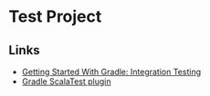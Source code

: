 # Test Project


## Links

* [Getting Started With Gradle: Integration Testing](https://www.petrikainulainen.net/programming/gradle/getting-started-with-gradle-integration-testing/)
* [Gradle ScalaTest plugin](https://github.com/maiflai/gradle-scalatest)